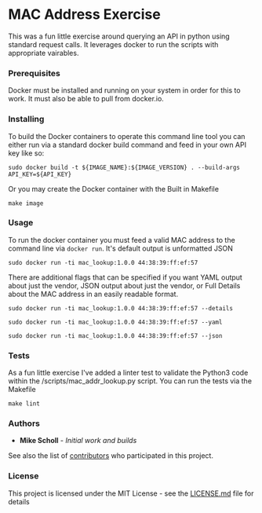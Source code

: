 # MAC Address Exercise

This was a fun little exercise around querying an API in python using standard request calls. It leverages docker to run the scripts with appropriate vairables.

### Prerequisites

Docker must be installed and running on your system in order for this to work. It must also be able to pull from docker.io.

### Installing

To build the Docker containers to operate this command line tool you can either run via a standard docker build command and feed in your own API key like so:

```
sudo docker build -t ${IMAGE_NAME}:${IMAGE_VERSION} . --build-args API_KEY=${API_KEY}
```

Or you may create the Docker container with the Built in Makefile

```
make image
```

### Usage

To run the docker container you must feed a valid MAC address to the command line via `docker run`. It's default output is unformatted JSON

```
sudo docker run -ti mac_lookup:1.0.0 44:38:39:ff:ef:57
```

There are additional flags that can be specified if you want YAML output about just the vendor, JSON output about just the vendor, or Full Details about the MAC address in an easily readable format.

```
sudo docker run -ti mac_lookup:1.0.0 44:38:39:ff:ef:57 --details
```

```
sudo docker run -ti mac_lookup:1.0.0 44:38:39:ff:ef:57 --yaml
```

```
sudo docker run -ti mac_lookup:1.0.0 44:38:39:ff:ef:57 --json
```


### Tests

As a fun little exercise I've added a linter test to validate the Python3 code within the /scripts/mac_addr_lookup.py script. You can run the tests via the Makefile

```
make lint
```

### Authors

* **Mike Scholl** - *Initial work and builds*

See also the list of [contributors](https://github.com/mgs4332/macaddr/graphs/contributors) who participated in this project.

### License

This project is licensed under the MIT License - see the [LICENSE.md](LICENSE.md) file for details

